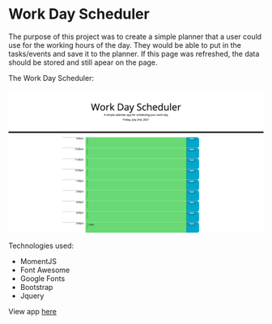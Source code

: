 # Work Day Scheduler

The purpose of this project was to create a simple planner that a user could use for the working hours of the day. They would be able to put in the tasks/events and save it to the planner. If this page was refreshed, the data should be stored and still apear on the page.

The Work Day Scheduler:

![Screenshot if Work Day Scheduler](assets/images/work-day-scheduler.png)

Technologies used:
- MomentJS
- Font Awesome
- Google Fonts
- Bootstrap
- Jquery

View app [here](https://ksapir.github.io/work-day-scheduler/)
